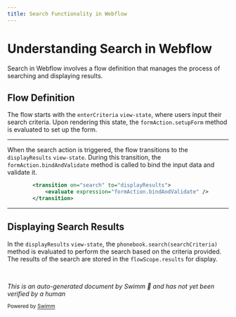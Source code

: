 ```yaml
---
title: Search Functionality in Webflow
---
```

# Understanding Search in Webflow

Search in Webflow involves a flow definition that manages the process of searching and displaying results.

## Flow Definition

The flow starts with the <SwmToken path="spring-webflow/src/test/java/org/springframework/webflow/test/search-flow.xml" pos="6:9:9" line-data="	&lt;view-state id=&quot;enterCriteria&quot; view=&quot;searchCriteria&quot;&gt;">`enterCriteria`</SwmToken> <SwmToken path="spring-webflow/src/test/java/org/springframework/webflow/test/search-flow.xml" pos="6:2:4" line-data="	&lt;view-state id=&quot;enterCriteria&quot; view=&quot;searchCriteria&quot;&gt;">`view-state`</SwmToken>, where users input their search criteria. Upon rendering this state, the <SwmToken path="spring-webflow/src/test/java/org/springframework/webflow/test/search-flow.xml" pos="8:7:9" line-data="			&lt;evaluate expression=&quot;formAction.setupForm&quot; /&gt;">`formAction.setupForm`</SwmToken> method is evaluated to set up the form.

<SwmSnippet path="/spring-webflow/src/test/java/org/springframework/webflow/test/search-flow.xml" line="10">

---

When the search action is triggered, the flow transitions to the <SwmToken path="spring-webflow/src/test/java/org/springframework/webflow/test/search-flow.xml" pos="10:13:13" line-data="		&lt;transition on=&quot;search&quot; to=&quot;displayResults&quot;&gt;">`displayResults`</SwmToken> <SwmToken path="spring-webflow/src/test/java/org/springframework/webflow/test/search-flow.xml" pos="6:2:4" line-data="	&lt;view-state id=&quot;enterCriteria&quot; view=&quot;searchCriteria&quot;&gt;">`view-state`</SwmToken>. During this transition, the <SwmToken path="spring-webflow/src/test/java/org/springframework/webflow/test/search-flow.xml" pos="11:7:9" line-data="			&lt;evaluate expression=&quot;formAction.bindAndValidate&quot; /&gt;">`formAction.bindAndValidate`</SwmToken> method is called to bind the input data and validate it.

```xml
		<transition on="search" to="displayResults">
			<evaluate expression="formAction.bindAndValidate" />
		</transition>
```

---

</SwmSnippet>

## Displaying Search Results

In the <SwmToken path="spring-webflow/src/test/java/org/springframework/webflow/test/search-flow.xml" pos="10:13:13" line-data="		&lt;transition on=&quot;search&quot; to=&quot;displayResults&quot;&gt;">`displayResults`</SwmToken> <SwmToken path="spring-webflow/src/test/java/org/springframework/webflow/test/search-flow.xml" pos="6:2:4" line-data="	&lt;view-state id=&quot;enterCriteria&quot; view=&quot;searchCriteria&quot;&gt;">`view-state`</SwmToken>, the <SwmToken path="spring-webflow/src/test/java/org/springframework/webflow/test/search-flow.xml" pos="17:7:12" line-data="			&lt;evaluate expression=&quot;phonebook.search(searchCriteria)&quot; result=&quot;flowScope.results&quot; /&gt;">`phonebook.search(searchCriteria)`</SwmToken> method is evaluated to perform the search based on the criteria provided. The results of the search are stored in the <SwmToken path="spring-webflow/src/test/java/org/springframework/webflow/test/search-flow.xml" pos="17:18:20" line-data="			&lt;evaluate expression=&quot;phonebook.search(searchCriteria)&quot; result=&quot;flowScope.results&quot; /&gt;">`flowScope.results`</SwmToken> for display.

&nbsp;

*This is an auto-generated document by Swimm 🌊 and has not yet been verified by a human*

<SwmMeta version="3.0.0" repo-id="Z2l0aHViJTNBJTNBc3ByaW5nLXdlYmZsb3ctZGVtbyUzQSUzQWdpbGFkbmF2b3Q=" repo-name="spring-webflow-demo"><sup>Powered by [Swimm](/)</sup></SwmMeta>
